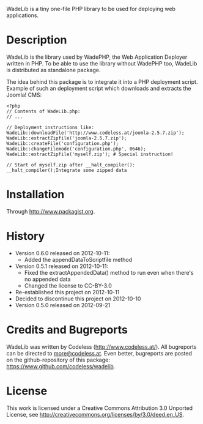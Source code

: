 WadeLib is a tiny one-file PHP library to be used for deploying web applications.


# Description

WadeLib is the library used by WadePHP, the Web Application Deployer written in PHP. To be able to use the library without WadePHP too, WadeLib is distributed as standalone package.

The idea behind this package is to integrate it into a PHP deployment script. Example of such an deployment script which downloads and extracts the Joomla! CMS:

	<?php
	// Contents of WadeLib.php:
	// ...

	// Deployment instructions like:
	WadeLib::downloadFile('http://www.codeless.at/joomla-2.5.7.zip');
	WadeLib::extractZipfile('joomla-2.5.7.zip');
	WadeLib::createFile('configuration.php');
	WadeLib::changeFilemode('configuration.php', 0646);
	WadeLib::extractZipfile('myself.zip'); # Special instruction!

	// Start of myself.zip after __halt_compiler():
	__halt_compiler();Integrate some zipped data


# Installation

Through http://www.packagist.org.


# History

- Version 0.6.0 released on 2012-10-11:
	- Added the appendDataToScriptfile method
- Version 0.5.1 released on 2012-10-11:
	- Fixed the extractAppendedData() method to run even when there's no appended data
	- Changed the license to CC-BY-3.0
- Re-established this project on 2012-10-11
- Decided to discontinue this project on 2012-10-10
- Version 0.5.0 released on 2012-09-21


# Credits and Bugreports

WadeLib was written by Codeless (http://www.codeless.at/). All bugreports can be directed to more@codeless.at. Even better, bugreports are posted on the github-repository of this package: https://www.github.com/codeless/wadelib.


# License

This work is licensed under a Creative Commons Attribution 3.0 Unported License, see <http://creativecommons.org/licenses/by/3.0/deed.en_US>.

